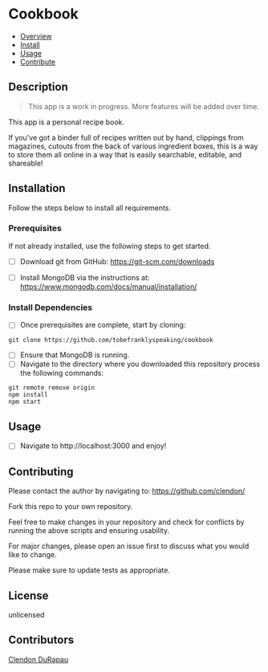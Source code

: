 # Cookbook
- [Overview](#Description)
- [Install](#Installation)
- [Usage](#Usage)
- [Contribute](#Contributing)

## Description
> This app is a work in progress. More features will be added over time.

This app is a personal recipe book.

If you've got a binder full of recipes written out by hand, clippings from magazines, cutouts from the back of various ingredient boxes, this is a way to store them all online in a way that is easily searchable, editable, and shareable!

## Installation

Follow the steps below to install all requirements.

### Prerequisites

If not already installed, use the following steps to get started.

- [ ] Download git from GitHub: https://git-scm.com/downloads

- [ ]  Install MongoDB via the instructions at: https://www.mongodb.com/docs/manual/installation/


### Install Dependencies

- [ ]  Once prerequisites are complete, start by cloning:
```
git clone https://github.com/tobefranklyspeaking/cookbook
```
- [ ]  Ensure that MongoDB is running.
- [ ]  Navigate to the directory where you downloaded this repository process the following commands:
```
git remote remove origin
npm install
npm start
```

## Usage

- [ ]  Navigate to http://localhost:3000 and enjoy!

## Contributing
Please contact the author by navigating to:
https://github.com/clendon/

Fork this repo to your own repository.

Feel free to make changes in your repository and check for conflicts by running the above scripts and ensuring usability.

For major changes, please open an issue first to discuss what you would like to change.

Please make sure to update tests as appropriate.

## License
unlicensed

## Contributors
[Clendon DuRapau](https://github.com/clendon/)